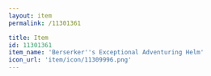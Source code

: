 ```yaml
---
layout: item
permalink: /11301361

title: Item
id: 11301361
item_name: 'Berserker''s Exceptional Adventuring Helm'
icon_url: 'item/icon/11309996.png'
---
```

